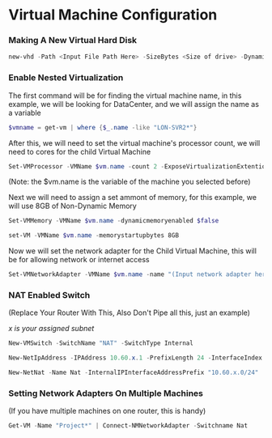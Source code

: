 # Virtual Machine Configuration

### Making A New Virtual Hard Disk 
```Powershell
new-vhd -Path <Input File Path Here> -SizeBytes <Size of drive> -Dynamic <Can be Fixed, Differential>
```

### Enable Nested Virtualization

The first command will be for finding the virtual machine name, in this example, we will be looking for DataCenter, and we will assign the name as a variable

```Powershell
$vmname = get-vm | where {$_.name -like "LON-SVR2*"}
```

After this, we will need to set the virtual machine's processor count, we will need to cores for the child Virtual Machine

```Powershell
Set-VMProcessor -VMName $vm.name -count 2 -ExposeVirtualizationExtentions $true
```

(Note: the $vm.name is the variable of the machine you selected before)

Next we will need to assign a set ammont of memory, for this example, we will use 8GB of Non-Dynamic Memory

```Powershell
Set-VMMemory -VMName $vm.name -dynamicmemoryenabled $false
```
```Powershell
set-VM -VMName $vm.name -memorystartupbytes 8GB
```

Now we will set the network adapter for the Child Virtual Machine, this will be for allowing network or internet access
```Powershell
Set-VMNetworkAdapter -VMName $vm.name -name "(Input network adapter here)" -Macaddressspoofing on
```

### NAT Enabled Switch

(Replace Your Router With This, Also Don't Pipe all this, just an example)

*x is your assigned subnet*

```Powershell
New-VMSwitch -SwitchName "NAT" -SwitchType Internal 

New-NetIpAddress -IPAddress 10.60.x.1 -PrefixLength 24 -InterfaceIndex ((Get-NetAdapter *NAT*).IfIndex) 

New-NetNat -Name Nat -InternalIPInterfaceAddressPrefix "10.60.x.0/24"
```
### Setting Network Adapters On Multiple Machines

(If you have multiple machines on one router, this is handy)

```Powershell
Get-VM -Name "Project*" | Connect-NMNetworkAdapter -Switchname Nat 
```

